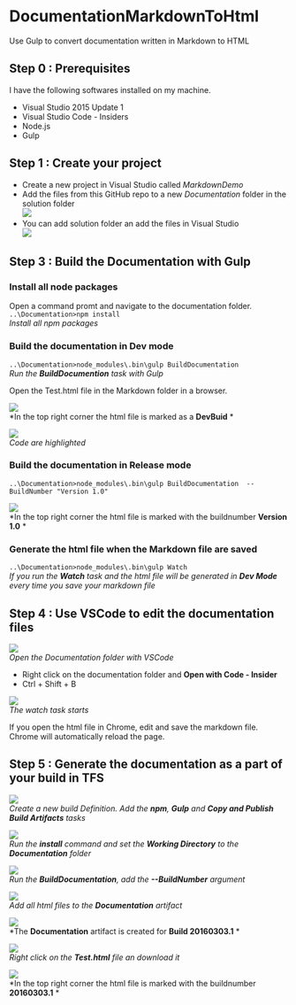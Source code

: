 # DocumentationMarkdownToHtml
Use Gulp to convert documentation written in Markdown to HTML

## Step 0 : Prerequisites
I have the following softwares installed on my machine.

* Visual Studio 2015 Update 1
* Visual Studio Code - Insiders
* Node.js
* Gulp

## Step 1 : Create your project
* Create a new project in Visual Studio called *MarkdownDemo*
* Add the files from this GitHub repo to a new *Documentation* folder in the solution folder  
![](Media/005_FilesOnDisk.PNG)  
* You can add solution folder an add the files in Visual Studio  
![](Media/004_VisualStudioSolution.PNG)

## Step 3 : Build the Documentation with Gulp

### Install all node packages
Open a command promt and navigate to the documentation folder.  
`..\Documentation>npm install`  
*Install all npm packages*

### Build the documentation in Dev mode
`..\Documentation>node_modules\.bin\gulp BuildDocumentation`  
*Run the **BuildDocumention** task with Gulp*  

Open the Test.html file in the Markdown folder in a browser.

![](Media/001_DevBuild.PNG)  
*In the top right corner the html file is marked as a **DevBuid** *

![](Media/003_CodeHighlight.PNG)  
*Code are highlighted*

### Build the documentation in Release mode
`..\Documentation>node_modules\.bin\gulp BuildDocumentation  --BuildNumber "Version 1.0"`

![](Media/002_ReleaseBuild.PNG)  
*In the top right corner the html file is marked with the buildnumber **Version 1.0** *

### Generate the html file when the Markdown file are saved
`..\Documentation>node_modules\.bin\gulp Watch`  
*If you run the **Watch** task and the html file will be generated in **Dev Mode** every time you save your markdown file* 

## Step 4 : Use VSCode to edit the documentation files
![](Media/006_OpenInVSCode.PNG)  
*Open the Documentation folder with VSCode*

* Right click on the documentation folder and **Open with Code - Insider**
* Ctrl + Shift + B

![](Media/007_VSCodeStartWatcher.PNG)  
*The watch task starts*

If you open the html file in Chrome, edit and save the markdown file. Chrome will automatically reload the page.

## Step 5 : Generate the documentation as a part of your build in TFS
![](Media/008_BuildTemplate.PNG)  
*Create a new build Definition. Add the **npm**, **Gulp** and **Copy and Publish Build Artifacts** tasks*

![](Media/009_Npm.PNG)  
*Run the **install** command and set the **Working Directory** to the **Documentation** folder*

![](Media/010_Gulp.PNG)  
*Run the **BuildDocumentation**, add the **--BuildNumber** argument*

![](Media/011_CreateArtifact.PNG)  
*Add all html files to the **Documentation** artifact*

![](Media/012_BuildResult.PNG)  
*The **Documentation** artifact is created for **Build 20160303.1** *

![](Media/013_ExploreArtifact.PNG)  
*Right click on the **Test.html** file an download it*

![](Media/014_BuildNumerAdded.PNG)  
*In the top right corner the html file is marked with the buildnumber **20160303.1** *


